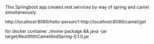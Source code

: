 This Springboot app creates rest services by way of spring and camel simultaneously

http://localhost:8080/hello-person/1
http://localhost:8080/camel/get

for docker container
./mvnw package && java -jar target/RestWithCamelAndSpring-0.1.0.jar